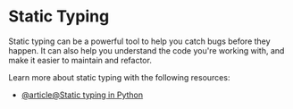 # Static Typing

Static typing can be a powerful tool to help you catch bugs before they happen. It can also help you understand the code you're working with, and make it easier to maintain and refactor.

Learn more about static typing with the following resources:

- [@article@Static typing in Python](https://typing.readthedocs.io/en/latest/index.html)